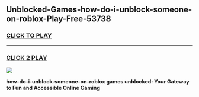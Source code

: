 
## Unblocked-Games-how-do-i-unblock-someone-on-roblox-Play-Free-53738
<h3>
<a href="https://premium76.site?title=how-do-i-unblock-someone-on-roblox&ref=23A">CLICK TO PLAY</a></h3>
<hr>

<h3>
<a href="https://premium76.site?title=how-do-i-unblock-someone-on-roblox&ref=23A">CLICK 2 PLAY</a>
  
</h3>

<a href="https://premium76.site?title=how-do-i-unblock-someone-on-roblox&ref=23A"><img src="https://clearcache.store/games.png"></a>


**how-do-i-unblock-someone-on-roblox games unblocked: Your Gateway to Fun and Accessible Online Gaming**
